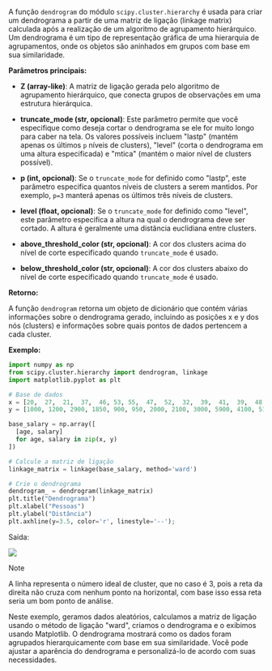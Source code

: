 A função `dendrogram` do módulo `scipy.cluster.hierarchy` é usada para criar um dendrograma a partir de uma matriz de ligação (linkage matrix) calculada após a realização de um algoritmo de agrupamento hierárquico. Um dendrograma é um tipo de representação gráfica de uma hierarquia de agrupamentos, onde os objetos são aninhados em grupos com base em sua similaridade.

**Parâmetros principais:**

- **Z (array-like)**: A matriz de ligação gerada pelo algoritmo de agrupamento hierárquico, que conecta grupos de observações em uma estrutura hierárquica.

- **truncate_mode (str, opcional)**: Este parâmetro permite que você especifique como deseja cortar o dendrograma se ele for muito longo para caber na tela. Os valores possíveis incluem "lastp" (mantém apenas os últimos `p` níveis de clusters), "level" (corta o dendrograma em uma altura especificada) e "mtica" (mantém o maior nível de clusters possível).

- **p (int, opcional)**: Se o `truncate_mode` for definido como "lastp", este parâmetro especifica quantos níveis de clusters a serem mantidos. Por exemplo, `p=3` manterá apenas os últimos três níveis de clusters.

- **level (float, opcional)**: Se o `truncate_mode` for definido como "level", este parâmetro especifica a altura na qual o dendrograma deve ser cortado. A altura é geralmente uma distância euclidiana entre clusters.

- **above_threshold_color (str, opcional)**: A cor dos clusters acima do nível de corte especificado quando `truncate_mode` é usado.

- **below_threshold_color (str, opcional)**: A cor dos clusters abaixo do nível de corte especificado quando `truncate_mode` é usado.

**Retorno:**

A função `dendrogram` retorna um objeto de dicionário que contém várias informações sobre o dendrograma gerado, incluindo as posições x e y dos nós (clusters) e informações sobre quais pontos de dados pertencem a cada cluster.

**Exemplo:**

```python
import numpy as np
from scipy.cluster.hierarchy import dendrogram, linkage
import matplotlib.pyplot as plt

# Base de dados
x = [20,  27,  21,  37,  46, 53, 55,  47,  52,  32,  39,  41,  39,  48,  48]
y = [1000, 1200, 2900, 1850, 900, 950, 2000, 2100, 3000, 5900, 4100, 5100, 7000, 5000, 6500]

base_salary = np.array([
  [age, salary]
  for age, salary in zip(x, y)
])

# Calcule a matriz de ligação
linkage_matrix = linkage(base_salary, method='ward')

# Crie o dendrograma
dendrogram_ = dendrogram(linkage_matrix)
plt.title("Dendrograma")
plt.xlabel("Pessoas")
plt.ylabel("Distância")
plt.axhline(y=3.5, color='r', linestyle='--');
```

Saída:

![](exemplo-dendrograma.png)

> [!note]
> A linha representa o número ideal de cluster, que no caso é 3, pois a reta da direita não cruza com nenhum ponto na horizontal, com base isso essa reta seria um bom ponto de análise.

Neste exemplo, geramos dados aleatórios, calculamos a matriz de ligação usando o método de ligação "ward", criamos o dendrograma e o exibimos usando Matplotlib. O dendrograma mostrará como os dados foram agrupados hierarquicamente com base em sua similaridade. Você pode ajustar a aparência do dendrograma e personalizá-lo de acordo com suas necessidades.
